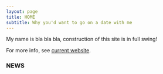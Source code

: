 ```yaml
---
layout: page
title: HOME
subtitle: Why you'd want to go on a date with me
---
```


My name is bla bla bla, construction of this site is in full swing!

For more info, see [current website](http://www.stat.tamu.edu/~irinag/).


### NEWS

